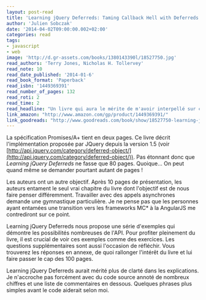 ```yaml
---
layout: post-read
title: 'Learning jQuery Deferreds: Taming Callback Hell with Deferreds and Promises'
author: 'Julien Sobczak'
date: '2014-04-02T09:00:00.002+02:00'
categories: read
tags:
- javascript
- web
image: 'http://d.gr-assets.com/books/1380143390l/18527750.jpg'
read_authors: 'Terry Jones, Nicholas H. Tollervey'
read_note: 10
read_date_published: '2014-01-6'
read_book_format: 'Paperback'
read_isbn: '1449369391'
read_number_of_pages: 132
read_roti: 2
read_time: 2
read_headline: "Un livre qui aura le mérite de m'avoir interpellé sur cette API."
link_amazon: "http://www.amazon.com/gp/product/1449369391/"
link_goodreads: "http://www.goodreads.com/book/show/18527750-learning-jquery-deferreds"
---
```



La spécification Promises/A+ tient en deux pages. Ce livre décrit l'implémentation proposée par JQuery depuis la version 1.5 (voir [http://api.jquery.com/category/deferred-object/](http://api.jquery.com/category/deferred-object/)). Pas étonnant donc que *Learning jQuery Deferreds* ne fasse que 80 pages. Quoique... On peut quand même se demander pourtant autant de pages !

Les auteurs ont un autre objectif. Après 10 pages de présentation, les auteurs entament le seul vrai chapitre du livre dont l'objectif est de nous faire penser différemment. Travailler avec des appels asynchrones demande une gymnastique particulière. Je ne pense pas que les personnes ayant entamées une transition vers les frameworks MC* à la AngularJS me contrediront sur ce point.

Learning jQuery Deferreds nous propose une série d'exemples qui démontre les possibilités nombreuses de l'API. Pour profiter pleinement du livre, il est crucial de voir ces exemples comme des exercices. Les questions supplémentaires sont aussi l'occasion de réfléchir. Vous trouverez les réponses en annexe, de quoi rallonger l'intérêt du livre et lui faire passer le cap des 100 pages.

Learning jQuery Deferreds aurait mérité plus de clarté dans les explications. Je n'accroche pas forcément avec du code source annoté de nombreux chiffres et une liste de commentaires en dessous. Quelques phrases plus simples avant le code aiderait selon moi.

